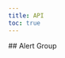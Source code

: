```yaml
---
title: API
toc: true
---
```


<DocWebComponentAPI component="cds-alert-group">
## Alert Group
<template v-slot:properties>

### Alert Group Properties

</template>
<template v-slot:cssProperties>

### Alert Group CSS Properties

</template>
<template v-slot:slots>

### Alert Group Slots

</template>
</DocWebComponentAPI>
